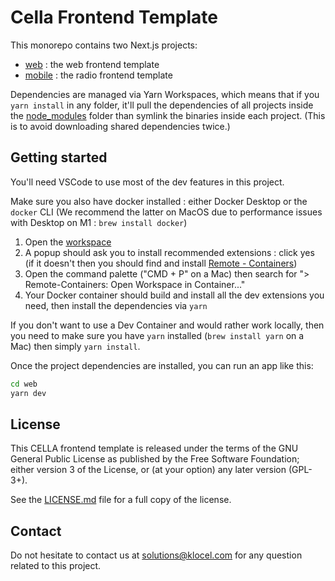 # Cella Frontend Template

This monorepo contains two Next.js projects:

- [web](./web/) : the web frontend template
- [mobile](./mobile/) : the radio frontend template

Dependencies are managed via Yarn Workspaces, which means that if you `yarn install` in any folder, it'll pull the dependencies of all projects inside the [node_modules](./node_modules/) folder than symlink the binaries inside each project.
(This is to avoid downloading shared dependencies twice.)

## Getting started

You'll need VSCode to use most of the dev features in this project.

Make sure you also have docker installed : either Docker Desktop or the `docker` CLI
(We recommend the latter on MacOS due to performance issues with Desktop on M1 : `brew install docker`)

1. Open the [workspace](./cella-frontend.code-workspace)
2. A popup should ask you to install recommended extensions : click yes (if it doesn't then you should find and install [Remote - Containers](https://marketplace.visualstudio.com/items?itemName=ms-vscode-remote.remote-containers))
3. Open the command palette ("CMD + P" on a Mac) then search for "> Remote-Containers: Open Workspace in Container..."
4. Your Docker container should build and install all the dev extensions you need, then install the dependencies via `yarn`

If you don't want to use a Dev Container and would rather work locally, then you need to make sure you have `yarn` installed (`brew install yarn` on a Mac) then simply `yarn install`.

Once the project dependencies are installed, you can run an app like this:

```bash
cd web
yarn dev
```

## License
This CELLA frontend template is released under the terms of the GNU General Public License as published by the Free Software Foundation; either version 3 of the License, or (at your option) any later version (GPL-3+).

See the [LICENSE.md](LICENSE.md) file for a full copy of the license.

## Contact
Do not hesitate to contact us at solutions@klocel.com for any question related to this project.
